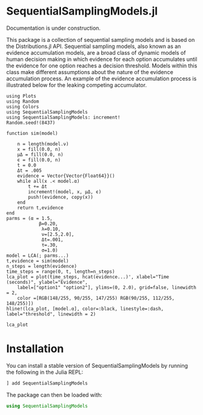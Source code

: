# SequentialSamplingModels.jl

Documentation is under construction.

This package is a collection of sequential sampling models and is based on the Distributions.jl API.
Sequential sampling models, also known as an evidence accumulation models, are a broad class of dynamic models of human decision making in which evidence for each option accumulates until the evidence for one option reaches a decision threshold. Models within this class make different assumptions about the nature of the evidence accumulation process. An example of the evidence accumulation process is illustrated below for the leaking competing accumulator. 

```@setup accumulation
using Plots
using Random
using Colors
using SequentialSamplingModels
using SequentialSamplingModels: increment!
Random.seed!(8437)

function sim(model)
    
    n = length(model.ν)
    x = fill(0.0, n)
    μΔ = fill(0.0, n)
    ϵ = fill(0.0, n)
    t = 0.0
    Δt = .005
    evidence = Vector{Vector{Float64}}()
    while all(x .< model.α)
        t += Δt
        increment!(model, x, μΔ, ϵ)
        push!(evidence, copy(x))
    end  
    return t,evidence
end
parms = (α = 1.5, 
            β=0.20,
             λ=0.10, 
             ν=[2.5,2.0], 
             Δt=.001, 
             τ=.30, 
             σ=1.0)
model = LCA(; parms...)
t,evidence = sim(model)
n_steps = length(evidence)
time_steps = range(0, t, length=n_steps)
lca_plot = plot(time_steps, hcat(evidence...)', xlabel="Time (seconds)", ylabel="Evidence", 
    label=["option1" "option2"], ylims=(0, 2.0), grid=false, linewidth = 2,
    color =[RGB(148/255, 90/255, 147/255) RGB(90/255, 112/255, 148/255)])
hline!(lca_plot, [model.α], color=:black, linestyle=:dash, label="threshold", linewidth = 2)
```

```@example accumulation 
lca_plot
```

# Installation

You can install a stable version of SequentialSamplingModels by running the following in the Julia REPL:

```julia
] add SequentialSamplingModels
```

The package can then be loaded with:

```julia
using SequentialSamplingModels
```